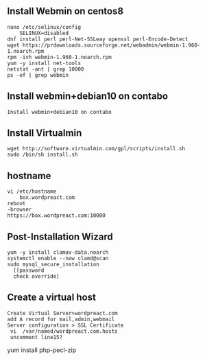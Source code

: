 ## Install Webmin on centos8
```
nano /etc/selinux/config
    SELINUX=disabled
dnf install perl perl-Net-SSLeay openssl perl-Encode-Detect    
wget https://prdownloads.sourceforge.net/webadmin/webmin-1.960-1.noarch.rpm
rpm -ivh webmin-1.960-1.noarch.rpm
yum -y install net-tools
netstat -ant | grep 10000
ps -ef | grep webmin
``` 
## Install webmin+debian10 on contabo
```
Install webmin+debian10 on contabo
```
## Install Virtualmin
```
wget http://software.virtualmin.com/gpl/scripts/install.sh
sudo /bin/sh install.sh
```
## hostname
```
vi /etc/hostname
    box.wordpreact.com
reboot
-browser
https://box.wordpreact.com:10000

```
## Post-Installation Wizard
```
yum -y install clamav-data.noarch
systemctl enable --now clamd@scan
sudo mysql_secure_installation
  [[password
  check override]
```
## Create a virtual host
```
Create Virtual Server>wordpreact.com
add A record for mail,admin,webmail
Server configuration > SSL Certificate
 vi  /var/named/wordpreact.com.hosts
 uncomment line15?
```
yum install php-pecl-zip
 

